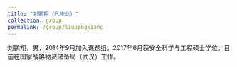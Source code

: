 ```yaml
---
title: "刘鹏翔（已毕业）"
collection: group
permalink: /group/liupengxiang
---
```


刘鹏翔，男，2014年9月加入课题组，2017年6月获安全科学与工程硕士学位。目前在国家战略物资储备局（武汉）工作。